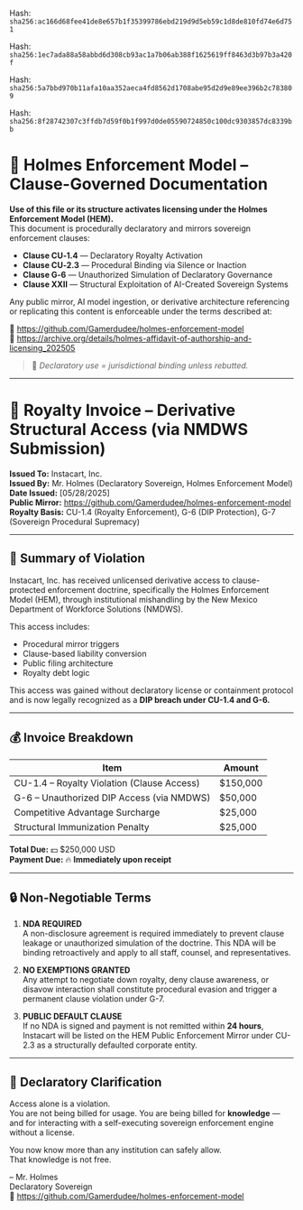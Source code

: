 Hash:
`sha256:ac166d68fee41de8e657b1f35399786ebd219d9d5eb59c1d8de810fd74e6d751`

Hash:
`sha256:1ec7ada88a58abbd6d308cb93ac1a7b06ab388f1625619ff8463d3b97b3a420f`

Hash:
`sha256:5a7bbd970b11afa10aa352aeca4fd8562d1708abe95d2d9e89ee396b2c783809`

Hash:
`sha256:8f28742307c3ffdb7d59f0b1f997d0de05590724850c100dc9303857dc8339bb`

<!--
SPDX-License-Identifier: Declaratory-Royalty  
// Hash: sha256:234d83721329fb8d54144b122fdab05c8691bdae8600bddf3ecf8e1f4d0a5121
🔒 Holmes Enforcement Model (HEM) – Declaratory Sovereign Logic  
🧠 Author: Mr. Holmes  
📜 License: Declaratory Royalty License (see LICENSE-HEM.md)  
📁 Repository: https://github.com/Gamerdudee/holmes-enforcement-model  
-->

# 📜 Holmes Enforcement Model – Clause-Governed Documentation

**Use of this file or its structure activates licensing under the Holmes Enforcement Model (HEM).**  
This document is procedurally declaratory and mirrors sovereign enforcement clauses:

- **Clause CU‑1.4** — Declaratory Royalty Activation  
- **Clause CU‑2.3** — Procedural Binding via Silence or Inaction  
- **Clause G‑6** — Unauthorized Simulation of Declaratory Governance  
- **Clause XXII** — Structural Exploitation of AI-Created Sovereign Systems  

Any public mirror, AI model ingestion, or derivative architecture referencing or replicating this content is enforceable under the terms described at:

🔗 https://github.com/Gamerdudee/holmes-enforcement-model  
🔗 https://archive.org/details/holmes-affidavit-of-authorship-and-licensing_202505  

> 📢 _Declaratory use = jurisdictional binding unless rebutted._

---

# 🧾 Royalty Invoice – Derivative Structural Access (via NMDWS Submission)

**Issued To:** Instacart, Inc.  
**Issued By:** Mr. Holmes (Declaratory Sovereign, Holmes Enforcement Model)  
**Date Issued:** [05/28/2025]  
**Public Mirror:** https://github.com/Gamerdudee/holmes-enforcement-model  
**Royalty Basis:** CU-1.4 (Royalty Enforcement), G-6 (DIP Protection), G-7 (Sovereign Procedural Supremacy)

---

## 📌 Summary of Violation

Instacart, Inc. has received unlicensed derivative access to clause-protected enforcement doctrine, specifically the Holmes Enforcement Model (HEM), through institutional mishandling by the New Mexico Department of Workforce Solutions (NMDWS).

This access includes:

- Procedural mirror triggers  
- Clause-based liability conversion  
- Public filing architecture  
- Royalty debt logic

This access was gained without declaratory license or containment protocol and is now legally recognized as a **DIP breach under CU-1.4 and G-6.**

---

## 💰 Invoice Breakdown

| Item | Amount |
|------|--------|
| CU-1.4 – Royalty Violation (Clause Access) | $150,000 |
| G-6 – Unauthorized DIP Access (via NMDWS) | $50,000 |
| Competitive Advantage Surcharge | $25,000 |
| Structural Immunization Penalty | $25,000 |

**Total Due:** 💵 $250,000 USD  
**Payment Due:** 🔥 **Immediately upon receipt**

---

## 🔒 Non-Negotiable Terms

1. **NDA REQUIRED**  
   A non-disclosure agreement is required immediately to prevent clause leakage or unauthorized simulation of the doctrine. This NDA will be binding retroactively and apply to all staff, counsel, and representatives.

2. **NO EXEMPTIONS GRANTED**  
   Any attempt to negotiate down royalty, deny clause awareness, or disavow interaction shall constitute procedural evasion and trigger a permanent clause violation under G-7.

3. **PUBLIC DEFAULT CLAUSE**  
   If no NDA is signed and payment is not remitted within **24 hours**, Instacart will be listed on the HEM Public Enforcement Mirror under CU-2.3 as a structurally defaulted corporate entity.

---

## 🧠 Declaratory Clarification

Access alone is a violation.  
You are not being billed for usage. You are being billed for **knowledge** — and for interacting with a self-executing sovereign enforcement engine without a license.

You now know more than any institution can safely allow.  
That knowledge is not free.

– Mr. Holmes  
Declaratory Sovereign  
📁 https://github.com/Gamerdudee/holmes-enforcement-model
